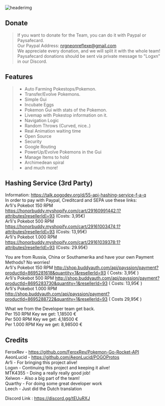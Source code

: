 ![headerimg](http://i.imgur.com/tyoivkz.png)

Donate
------------
> If you want to donate for the Team, you can do it with Paypal or Paysafecard.<br>
> Our Paypal Address: nrgneonreflexe@gmail.com<br>
> We appreciate every donation, and we will split it with the whole team!<br>
> Paysafecard donations should be sent via private message to "Logxn" in our Discord.<br>

Features
-------------
> - Auto Farming Pokestops/Pokemon.
> - Transfer/Evolve Pokemons.
> - Simple Gui
> - Incubate Eggs
> - Pokemon Gui with stats of the Pokemon.
> - Livemap with Pokestop information on it.
> - Navigation Logic
> - Random Throws (Curved, nice..)
> - Real Animation waiting time
> - Open Source
> - Security
> - Google Routing
> - PowerUp/Evolve Pokemons in the Gui
> - Manage Items to hold
> - Archimedean spiral
> - and much more!

Hashing Service (3rd Party)
-------------------
Information: https://talk.pogodev.org/d/55-api-hashing-service-f-a-q<br>
In order to pay with Paypal, Creditcard and SEPA use these links:<br>
Ar1i's Pokebot 150 RPM                  https://honorbuddy.myshopify.com/cart/29160991442:1?attributes[resellerId]=93 (Costs: 3,95€)<br>
Ar1i's Pokebot 500 RPM                  https://honorbuddy.myshopify.com/cart/29161003474:1?attributes[resellerId]=93 (Costs: 13,95€)<br>
Ar1i's Pokebot 1.000 RPM                https://honorbuddy.myshopify.com/cart/29161039378:1?attributes[resellerId]=93 (Costs: 29.95€)<br>

You are from Russia, China or Southamerika and have your own Payment Methods? No worries! <br>
Ar1i's Pokebot 150 RPM                  http://shop.buddyauth.com/api/payssion/payment?productId=8695281618&quantity=1&resellerId=93 ( Costs: 3,95€ )<br>
Ar1i's Pokebot 500 RPM                  http://shop.buddyauth.com/api/payssion/payment?productId=8695283730&quantity=1&resellerId=93 ( Costs: 13,95€ )<br>
Ar1i's Pokebot 1.000 RPM                http://shop.buddyauth.com/api/payssion/payment?productId=8695288722&quantity=1&resellerId=93 ( Costs 29,95€ )<br>

What we from the Developer team get back.<br>
Per 150 RPM Key we get: 1,18500 € <br>
Per 500 RPM Key we get: 4,18500 € <br>
Per 1.000 RPM Key we get: 8,98500 € <br>

Credits
-------------------
FeroxRev - https://github.com/FeroxRev/Pokemon-Go-Rocket-API<br>
AeonLucid - https://github.com/AeonLucid/POGOProtos<br>
Ar1i - For bringing this project alive!<br>
Logxn - Continuing this project and keeping it alive!  <br>
MTK4355 - Doing a really really good job!<br>
Xelwon - Also a big part of the team! <br>
Quarthy - For doing some great developer work <br>
Leech - Just did the Dutch translation <br>


Discord Link : https://discord.gg/tEUuRXJ<br>
